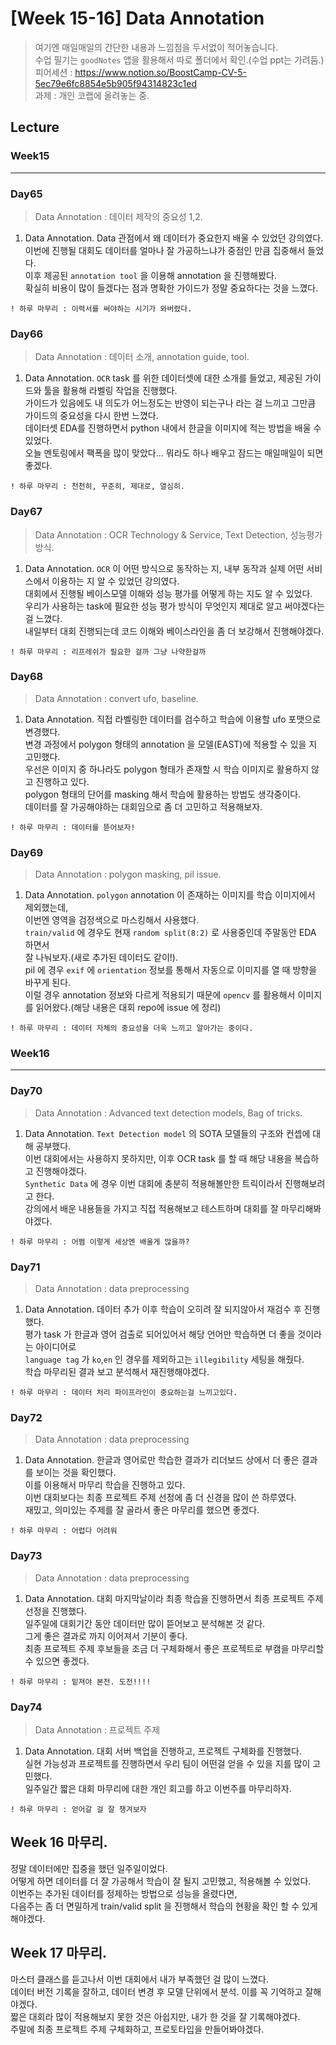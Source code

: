 # [Week 15-16] Data Annotation

> 여기엔 매일매일의 간단한 내용과 느낌점을 두서없이 적어놓습니다.  
> 수업 필기는 `goodNotes` 앱을 활용해서 따로 폴더에서 확인.(수업 ppt는 가려둠.)  
> 피어세션 : https://www.notion.so/BoostCamp-CV-5-5ec79e6fc8854e5b905f94314823c1ed  
> 과제    : 개인 코랩에 올려놓는 중.  

## Lecture
### Week15
----------------
### Day65
> Data Annotation : 데이터 제작의 중요성 1,2.  
1. Data Annotation.
    Data 관점에서 왜 데이터가 중요한지 배울 수 있었던 강의였다.  
    이번에 진행될 대회도 데이터를 얼마나 잘 가공하느냐가 중점인 만큼 집중해서 들었다.  
    이후 제공된 `annotation tool` 을 이용해 annotation 을 진행해봤다.  
    확실히 비용이 많이 들겠다는 점과 명확한 가이드가 정말 중요하다는 것을 느꼈다.  
```
! 하루 마무리 : 이력서를 써야하는 시기가 와버렸다.
```

### Day66
> Data Annotation : 데이터 소개, annotation guide, tool.  
1. Data Annotation.
    `OCR` task 를 위한 데이터셋에 대한 소개를 들었고, 제공된 가이드와 툴을 활용해 라벨링 작업을 진행했다.  
    가이드가 있음에도 내 의도가 어느정도는 반영이 되는구나 라는 걸 느끼고 그만큼 가이드의 중요성을 다시 한번 느꼈다.  
    데이터셋 EDA를 진행하면서 python 내에서 한글을 이미지에 적는 방법을 배울 수 있었다.  
    오늘 멘토링에서 팩폭을 많이 맞았다... 뭐라도 하나 배우고 잠드는 매일매일이 되면 좋겠다.   
```
! 하루 마무리 : 천천히, 꾸준히, 제대로, 열심히.
```

### Day67
> Data Annotation : OCR Technology & Service, Text Detection, 성능평가방식.  
1. Data Annotation.
    `OCR` 이 어떤 방식으로 동작하는 지, 내부 동작과 실제 어떤 서비스에서 이용하는 지 알 수 있었던 강의였다.  
    대회에서 진행될 베이스모델 이해와 성능 평가를 어떻게 하는 지도 알 수 있었다.  
    우리가 사용하는 task에 필요한 성능 평가 방식이 무엇인지 제대로 알고 써야겠다는 걸 느꼈다.  
    내일부터 대회 진행되는데 코드 이해와 베이스라인을 좀 더 보강해서 진행해야겠다.  
```
! 하루 마무리 : 리프레쉬가 필요한 걸까 그냥 나약한걸까
```

### Day68
> Data Annotation : convert ufo, baseline.  
1. Data Annotation.
    직접 라벨링한 데이터를 검수하고 학습에 이용할 ufo 포맷으로 변경했다.  
    변경 과정에서 polygon 형태의 annotation 을 모델(EAST)에 적용할 수 있을 지 고민했다.  
    우선은 이미지 중 하나라도 polygon 형태가 존재할 시 학습 이미지로 활용하지 않고 진행하고 있다.  
    polygon 형태의 단어를 masking 해서 학습에 활용하는 방법도 생각중이다.  
    데이터를 잘 가공해야하는 대회임으로 좀 더 고민하고 적용해보자.  
```
! 하루 마무리 : 데이터를 뜯어보자!
```

### Day69
> Data Annotation : polygon masking, pil issue.  
1. Data Annotation.
    `polygon` annotation 이 존재하는 이미지를 학습 이미지에서 제외했는데,  
    이번엔 영역을 검정색으로 마스킹해서 사용했다.  
    `train/valid` 에 경우도 현재 `random split(8:2)` 로 사용중인데 주말동안 EDA 하면서  
    잘 나눠보자.(새로 추가된 데이터도 같이!).  
    pil 에 경우 `exif` 에 `orientation` 정보를 통해서 자동으로 이미지를 열 때 방향을 바꾸게 된다.  
    이럴 경우 annotation 정보와 다르게 적용되기 때문에 `opencv` 를 활용해서 이미지를 읽어왔다.(해당 내용은 대회 repo에 issue 에 정리)  
```
! 하루 마무리 : 데이터 자체의 중요성을 더욱 느끼고 알아가는 중이다.  
```

### Week16
----------------
### Day70
> Data Annotation : Advanced text detection models, Bag of tricks.  
1. Data Annotation.
    `Text Detection model` 의 SOTA 모델들의 구조와 컨셉에 대해 공부했다.  
    이번 대회에서는 사용하지 못하지만, 이후 OCR task 를 할 때 해당 내용을 복습하고 진행해야겠다.  
    `Synthetic Data` 에 경우 이번 대회에 충분히 적용해볼만한 트릭이라서 진행해보려고 한다.  
    강의에서 배운 내용들을 가지고 직접 적용해보고 테스트하며 대회를 잘 마무리해봐야겠다.  

```
! 하루 마무리 : 어쩜 이렇게 세상엔 배울게 많을까?
```

### Day71
> Data Annotation : data preprocessing
1. Data Annotation.
    데이터 추가 이후 학습이 오히려 잘 되지않아서 재검수 후 진행했다.  
    평가 task 가 한글과 영어 검출로 되어있어서 해당 언어만 학습하면 더 좋을 것이라는 아이디어로  
    `language tag` 가 `ko`,`en` 인 경우를 제외하고는 `illegibility` 세팅을 해줬다.  
    학습 마무리된 결과 보고 분석해서 재진행해야겠다.  
```
! 하루 마무리 : 데이터 처리 파이프라인이 중요하는걸 느끼고있다.
```

### Day72
> Data Annotation : data preprocessing
1. Data Annotation.
    한글과 영어로만 학습한 결과가 리더보드 상에서 더 좋은 결과를 보이는 것을 확인했다.  
    이를 이용해서 마무리 학습을 진행하고 있다.  
    이번 대회보다는 최종 프로젝트 주제 선정에 좀 더 신경을 많이 쓴 하루였다.  
    재밌고, 의미있는 주제를 잘 골라서 좋은 마무리를 했으면 좋겠다.  
```
! 하루 마무리 : 어렵다 어려워
```

### Day73
> Data Annotation : data preprocessing
1. Data Annotation.
    대회 마지막날이라 최종 학습을 진행하면서 최종 프로젝트 주제 선정을 진행했다.  
    일주일에 대회기간 동안 데이터만 많이 뜯어보고 분석해본 것 같다.  
    그게 좋은 결과로 까지 이어져서 기분이 좋다.  
    최종 프로젝트 주제 후보들을 조금 더 구체화해서 좋은 프로젝트로 부캠을 마무리할 수 있으면 좋겠다.  
```
! 하루 마무리 : 밑져야 본전. 도전!!!!
```

### Day74
> Data Annotation : 프로젝트 주제
1. Data Annotation.
    대회 서버 백업을 진행하고, 프로젝트 구체화를 진행했다.  
    실현 가능성과 프로젝트를 진행하면서 우리 팀이 어떤걸 얻을 수 있을 지를 많이 고민했다.  
    일주일간 짧은 대회 마무리에 대한 개인 회고를 하고 이번주를 마무리하자.  
```
! 하루 마무리 : 얻어갈 걸 잘 챙겨보자
```

## Week 16 마무리.
정말 데이터에만 집중을 했던 일주일이었다.  
어떻게 하면 데이터를 더 잘 가공해서 학습이 잘 될지 고민했고, 적용해볼 수 있었다.  
이번주는 추가된 데이터를 정제하는 방법으로 성능을 올렸다면,  
다음주는 좀 더 면밀하게 train/valid split 을 진행해서 학습의 현황을 확인 할 수 있게해야겠다.  

## Week 17 마무리.
마스터 클래스를 듣고나서 이번 대회에서 내가 부족했던 걸 많이 느꼈다.  
데이터 버전 기록을 잘하고, 데이터 변경 후 모델 단위에서 분석. 이를 꼭 기억하고 잘해야겠다.  
짧은 대회라 많이 적용해보지 못한 것은 아쉽지만, 내가 한 것을 잘 기록해야겠다.  
주말에 최종 프로젝트 주제 구체화하고, 프로토타입을 만들어봐야겠다.  